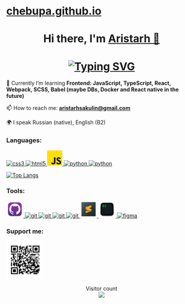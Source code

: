 # <a href="https://chebupa.github.io/">chebupa.github.io</a>
 
<h1 align="center">Hi there, I'm <a href="https://chebupa.github.io/" target="_blank">Aristarh 👋</a></h1>

<h1 align="center">
  <a href="https://git.io/typing-svg"><img src="https://readme-typing-svg.demolab.com?font=JetBrains+Mono&pause=100&color=02E421&center=true&vCenter=true&multiline=true&repeat=true&width=435&lines=console.log('Hello+World')" alt="Typing SVG" /></a>

  <!-- <img align="center" src="https://www.codewars.com/users/Chebupela/badges/large"></img> -->
</h1>


 🌱 Currently I’m learning **Frontend: JavaScript, TypeScript, React, Webpack, SCSS, Babel (maybe DBs, Docker and React native in the future)**

 📫 How to reach me: **aristarhsakulin@gmail.com**

 🌍 I speak Russian (native), English (B2)



### Languages:
<p align="left"> 
<!-- CSS -->
<a href="https://www.w3schools.com/css/" target="_blank" rel="noreferrer"> <img src="https://raw.githubusercontent.com/daniilshat/daniilshat/2d7eafe5250314b3d422c86b35de062e0f1f5178/icons/CSS3.svg" alt="css3" width="40" height="40"/> </a> 
<!-- HTML -->
<a href="https://www.w3.org/html/" target="_blank" rel="noreferrer"> <img src="https://raw.githubusercontent.com/daniilshat/daniilshat/2d7eafe5250314b3d422c86b35de062e0f1f5178/icons/HTML5.svg" alt="html5" width="40" height="40"/> </a> 
<!-- js -->
<a href="https://www.javascript.com/" target="_blank" rel="noreferrer"> <img src="js.png" alt="javascript" width="40" height="40"/> </a> 
<!-- python -->
<a href="https://www.python.org" target="_blank" rel="noreferrer"> <img src="https://raw.githubusercontent.com/daniilshat/daniilshat/2d7eafe5250314b3d422c86b35de062e0f1f5178/icons/python.svg" alt="python" width="40" height="40"/> </a> 
<!-- markdown -->
<a href="https://www.markdownguide.org/basic-syntax/" target="_blank" rel="noreferrer"> <img src="https://raw.githubusercontent.com/daniilshat/daniilshat/c74242689872258d4882fe938a6257c2da710353/icons/markdown-white.svg" alt="python" width="50" height="40"/> </a> 


[![Top Langs](https://github-readme-stats.vercel.app/api/top-langs/?username=chebupa&layout=compact)](https://github.com/anuraghazra/github-readme-stats)
</p>

### Tools:
<p align="left"> 
<!-- GitHub Desktop -->
<a href="https://desktop.github.com" target="_blank" rel="noreferrer"> <img src="github-desktop.png" alt="github" width="45" height="45"/> </a> 
<!-- Git -->
<a href="https://git-scm.com/" target="_blank" rel="noreferrer"> <img src="https://raw.githubusercontent.com/daniilshat/daniilshat/2d7eafe5250314b3d422c86b35de062e0f1f5178/icons/git.svg" alt="git" width="40" height="40"/> </a> 
<!-- PyCharm -->
<a href="https://www.jetbrains.com/pycharm/" target="_blank" rel="noreferrer"> <img src="https://raw.githubusercontent.com/daniilshat/daniilshat/2583381c09497c680369e95dce7e029d93484d94/icons/PyCharm.svg" alt="git" width="40" height="40"/> </a> 
<!-- WebStorm -->
<a href="https://www.jetbrains.com/webstorm/" target="_blank" rel="noreferrer"> <img src="https://raw.githubusercontent.com/daniilshat/daniilshat/2583381c09497c680369e95dce7e029d93484d94/icons/WebStorm.svg" alt="git" width="40" height="40"/> </a> 
<!-- VS Code -->
<a href="https://code.visualstudio.com/" target="_blank" rel="noreferrer"> <img src="https://raw.githubusercontent.com/daniilshat/daniilshat/2583381c09497c680369e95dce7e029d93484d94/icons/VS-code.svg" alt="git" width="40" height="40"/> </a> 
<!-- Sublime -->
<a href="https://www.sublimetext.com/" target="_blank" rel="noreferrer"> <img src="sublime.png" alt="sublime" width="45" height="45"/> </a> 
<!-- iTerm -->
<a href="https://iterm2.com/" target="_blank" rel="noreferrer"> <img src="iterm.png" alt="iterm" width="45" height="45"/> </a> 
<!-- Figma -->
<a href="https://www.figma.com/" target="_blank" rel="noreferrer"> <img src="https://raw.githubusercontent.com/daniilshat/daniilshat/2d7eafe5250314b3d422c86b35de062e0f1f5178/icons/figma.svg" alt="figma" width="30" height="40"/> </a> 
</p>

<!-- Donate -->
### Support me:
<a href="https://www.donationalerts.com/r/chebupa">
  <img src="qr_donate.png" width="100" height="100"></img>
</a>

<!-- visitor count -->
<p align="center"> 
  Visitor count<br>
  <img src="https://profile-counter.glitch.me/chebupa/count.svg" />
</p>
